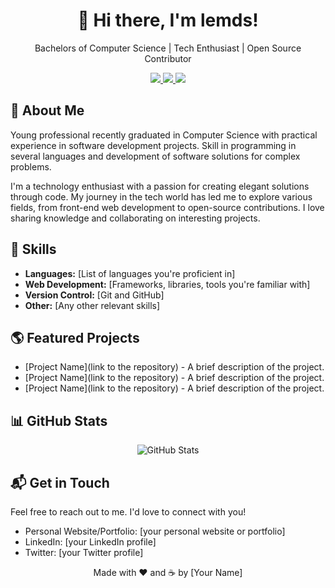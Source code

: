 <!-- Header -->
<div align="center">
  <h1>👋 Hi there, I'm lemds!</h1>
  <p>Bachelors of Computer Science | Tech Enthusiast | Open Source Contributor</p>
</div>

<!-- Badges -->
<div align="center">
  <a href="[your personal website or portfolio]">
    <img src="https://img.shields.io/badge/-Portfolio-black?style=flat-square&logo=github&logoColor=white&link=[your personal website or portfolio]">
  </a>
  <a href="[your LinkedIn profile]">
    <img src="https://img.shields.io/badge/-LinkedIn-blue?style=flat-square&logo=linkedin&logoColor=white&link=[your LinkedIn profile]">
  </a>
  <a href="[your Twitter profile]">
    <img src="https://img.shields.io/badge/-Twitter-%231DA1F2?style=flat-square&logo=twitter&logoColor=white&link=[your Twitter profile]">
  </a>
</div>

<!-- About Me -->
## 🌟 About Me
Young professional recently graduated in Computer Science with practical experience in software development projects. Skill in programming in several languages and development of software solutions for complex problems.

I'm a technology enthusiast with a passion for creating elegant solutions through code. My journey in the tech world has led me to explore various fields, from front-end web development to open-source contributions. I love sharing knowledge and collaborating on interesting projects.

<!-- Skills -->
## 🚀 Skills

- **Languages:** [List of languages you're proficient in]
- **Web Development:** [Frameworks, libraries, tools you're familiar with]
- **Version Control:** [Git and GitHub]
- **Other:** [Any other relevant skills]

<!-- Featured Projects -->
## 🌎 Featured Projects

- [Project Name](link to the repository) - A brief description of the project.
- [Project Name](link to the repository) - A brief description of the project.
- [Project Name](link to the repository) - A brief description of the project.

<!-- GitHub Stats -->
## 📊 GitHub Stats

<div align="center">
  <img src="https://github-readme-stats.vercel.app/api?username=[lemds]&show_icons=true&theme=dark" alt="GitHub Stats">
</div>

<!-- Contact -->
## 📬 Get in Touch

Feel free to reach out to me. I'd love to connect with you!

- Personal Website/Portfolio: [your personal website or portfolio]
- LinkedIn: [your LinkedIn profile]
- Twitter: [your Twitter profile]

<!-- Footer -->
<div align="center">
  <p>Made with ❤️ and ☕ by [Your Name]</p>
</div>


<!--
**lemds/lemds** is a ✨ _special_ ✨ repository because its `README.md` (this file) appears on your GitHub profile.

Here are some ideas to get you started:

- 🔭 I’m currently working on ...
- 🌱 I’m currently learning ...
- 👯 I’m looking to collaborate on ...
- 🤔 I’m looking for help with ...
- 💬 Ask me about ...
- 📫 How to reach me: ...
- 😄 Pronouns: ...
- ⚡ Fun fact: ...





